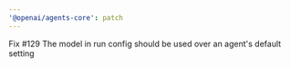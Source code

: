 ```yaml
---
'@openai/agents-core': patch
---
```


Fix #129 The model in run config should be used over an agent's default setting

